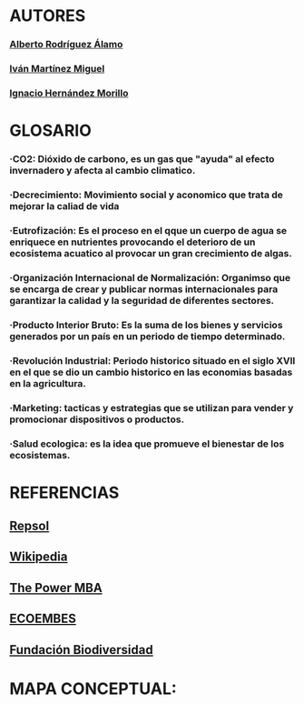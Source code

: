 # AUTORES


### [Alberto Rodríguez Álamo](https://github.com/Alberto-Rodriguez999)

### [Iván Martínez Miguel](https://github.com/ivanius05)

### [Ignacio Hernández Morillo](https://github.com/anxowo)

# GLOSARIO
<!--CO2, Decrecimiento, Eutrofización, Organización Internacional de Normalización (ISO), Producto Interior Bruto (PIB), Revolución Industrial, Marketing y salud ecológica-->

### ·CO2: Dióxido de carbono, es un gas que "ayuda" al efecto invernadero y afecta al cambio climatico.
### ·Decrecimiento: Movimiento social y aconomico que trata de mejorar la caliad de vida 
### ·Eutrofización: Es el proceso en el qque un cuerpo de agua se enriquece en nutrientes provocando el deterioro de un ecosistema acuatico al provocar un gran crecimiento de algas.
### ·Organización Internacional de Normalización: Organimso que se encarga de crear y publicar normas internacionales para garantizar la calidad y la seguridad de diferentes sectores.
### ·Producto Interior Bruto: Es la suma de los bienes y servicios generados por un país en un periodo de tiempo determinado.
### ·Revolución Industrial: Periodo historico situado en el siglo XVII en el que se dio un cambio historico en las economias basadas en la agricultura.
### ·Marketing: tacticas y estrategias que se utilizan para vender y promocionar dispositivos o productos.
### ·Salud ecologica: es la idea que promueve el bienestar de los ecosistemas.

# REFERENCIAS

## [Repsol](https://www.repsol.com/es/energia-futuro/tecnologia-innovacion/obsolescencia-programada/index.cshtml?utm_source=chatgpt.com)
## [Wikipedia](https://es.wikipedia.org/wiki/Obsolescencia_programada?utm_source=chatgpt.com)
## [The Power MBA](https://www.thepowermba.com/es/blog/que-es-la-obsolescencia-programada-ejemplos-y-como-evitarla)
## [ECOEMBES](https://www.ecoembes.com/es)
## [Fundación Biodiversidad](https://fundacion-biodiversidad.es/)

# MAPA CONCEPTUAL:
